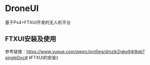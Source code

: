 # DroneUI
基于Px4+FTXUI开发的无人机平台

## FTXUI安装及使用
参考链接：https://www.yuque.com/qqqrc/pvt0eg/dmzik2igke94t8qb?singleDoc# 《FTXUI的安装》
